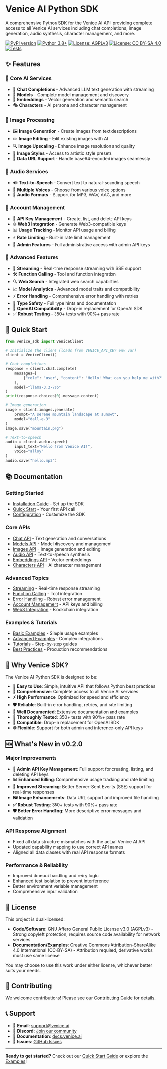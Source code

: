 # Venice AI Python SDK

A comprehensive Python SDK for the Venice AI API, providing complete access to all Venice AI services including chat completions, image generation, audio synthesis, character management, and more.

[![PyPI version](https://badge.fury.io/py/venice-sdk.svg)](https://badge.fury.io/py/venice-sdk)
[![Python 3.8+](https://img.shields.io/badge/python-3.8+-blue.svg)](https://www.python.org/downloads/)
[![License: AGPLv3](https://img.shields.io/badge/License-AGPL%20v3-blue.svg)](https://www.gnu.org/licenses/agpl-3.0)
[![License: CC BY-SA 4.0](https://img.shields.io/badge/License-CC%20BY--SA%204.0-lightgrey.svg)](https://creativecommons.org/licenses/by-sa/4.0/)
[![Tests](https://img.shields.io/badge/tests-350%2B%20passing-brightgreen.svg)](https://github.com/venice-ai/venice-sdk)

## ✨ Features

### 🤖 Core AI Services
- 💬 **Chat Completions** - Advanced LLM text generation with streaming
- 🧠 **Models** - Complete model management and discovery
- 🔗 **Embeddings** - Vector generation and semantic search
- 🎭 **Characters** - AI persona and character management

### 🎨 Image Processing
- 🖼️ **Image Generation** - Create images from text descriptions
- ✏️ **Image Editing** - Edit existing images with AI
- 🔍 **Image Upscaling** - Enhance image resolution and quality
- 🎨 **Image Styles** - Access to artistic style presets
- 📱 **Data URL Support** - Handle base64-encoded images seamlessly

### 🎵 Audio Services
- 🔊 **Text-to-Speech** - Convert text to natural-sounding speech
- 🎤 **Multiple Voices** - Choose from various voice options
- 📁 **Audio Formats** - Support for MP3, WAV, AAC, and more

### 🔧 Account Management
- 🔑 **API Key Management** - Create, list, and delete API keys
- 🌐 **Web3 Integration** - Generate Web3-compatible keys
- 📊 **Usage Tracking** - Monitor API usage and billing
- ⚡ **Rate Limiting** - Built-in rate limit management
- 👑 **Admin Features** - Full administrative access with admin API keys

### 🚀 Advanced Features
- 🌊 **Streaming** - Real-time response streaming with SSE support
- 🛠️ **Function Calling** - Tool and function integration
- 🔍 **Web Search** - Integrated web search capabilities
- 📈 **Model Analytics** - Advanced model traits and compatibility
- ⚡ **Error Handling** - Comprehensive error handling with retries
- 📝 **Type Safety** - Full type hints and documentation
- 🔄 **OpenAI Compatibility** - Drop-in replacement for OpenAI SDK
- ✅ **Robust Testing** - 350+ tests with 90%+ pass rate

## 🚀 Quick Start

```python
from venice_sdk import VeniceClient

# Initialize the client (loads from VENICE_API_KEY env var)
client = VeniceClient()

# Chat completions
response = client.chat.complete(
    messages=[
        {"role": "user", "content": "Hello! What can you help me with?"}
    ],
    model="llama-3.3-70b"
)
print(response.choices[0].message.content)

# Image generation
image = client.images.generate(
    prompt="A serene mountain landscape at sunset",
    model="dall-e-3"
)
image.save("mountain.png")

# Text-to-speech
audio = client.audio.speech(
    input_text="Hello from Venice AI!",
    voice="alloy"
)
audio.save("hello.mp3")
```

## 📚 Documentation

### Getting Started
- [Installation Guide](installation.md) - Set up the SDK
- [Quick Start](quickstart.md) - Your first API call
- [Configuration](configuration.md) - Customize the SDK

### Core APIs
- [Chat API](api/chat.md) - Text generation and conversations
- [Models API](api/models.md) - Model discovery and management
- [Images API](api/images.md) - Image generation and editing
- [Audio API](api/audio.md) - Text-to-speech synthesis
- [Embeddings API](api/embeddings.md) - Vector embeddings
- [Characters API](api/characters.md) - AI character management

### Advanced Topics
- [Streaming](advanced/streaming.md) - Real-time response streaming
- [Function Calling](advanced/function_calling.md) - Tool integration
- [Error Handling](advanced/error_handling.md) - Robust error management
- [Account Management](api/account.md) - API keys and billing
- [Web3 Integration](advanced/web3.md) - Blockchain integration

### Examples & Tutorials
- [Basic Examples](examples/) - Simple usage examples
- [Advanced Examples](examples/advanced/) - Complex integrations
- [Tutorials](tutorials/) - Step-by-step guides
- [Best Practices](best_practices.md) - Production recommendations

## 🎯 Why Venice SDK?

The Venice AI Python SDK is designed to be:

- **🚀 Easy to Use**: Simple, intuitive API that follows Python best practices
- **🔧 Comprehensive**: Complete access to all Venice AI services
- **⚡ High Performance**: Optimized for speed and efficiency
- **🛡️ Reliable**: Built-in error handling, retries, and rate limiting
- **📝 Well Documented**: Extensive documentation and examples
- **🧪 Thoroughly Tested**: 350+ tests with 90%+ pass rate
- **🔄 Compatible**: Drop-in replacement for OpenAI SDK
- **🌐 Flexible**: Support for both admin and inference-only API keys

## 🆕 What's New in v0.2.0

### Major Improvements
- **🔑 Admin API Key Management**: Full support for creating, listing, and deleting API keys
- **📊 Enhanced Billing**: Comprehensive usage tracking and rate limiting
- **🌊 Improved Streaming**: Better Server-Sent Events (SSE) support for real-time responses
- **🖼️ Image Enhancements**: Data URL support and improved file handling
- **✅ Robust Testing**: 350+ tests with 90%+ pass rate
- **🛡️ Better Error Handling**: More descriptive error messages and validation

### API Response Alignment
- Fixed all data structure mismatches with the actual Venice AI API
- Updated capability mapping to use correct API names
- Aligned all data classes with real API response formats

### Performance & Reliability
- Improved timeout handling and retry logic
- Enhanced test isolation to prevent interference
- Better environment variable management
- Comprehensive input validation

## 📖 License

This project is dual-licensed:

- **Code/Software**: GNU Affero General Public License v3.0 (AGPLv3) - Strong copyleft protection, requires source code availability for network services
- **Documentation/Examples**: Creative Commons Attribution-ShareAlike 4.0 International (CC-BY-SA) - Attribution required, derivative works must use same license

You may choose to use this work under either license, whichever better suits your needs.

## 🤝 Contributing

We welcome contributions! Please see our [Contributing Guide](contributing.md) for details.

## 📞 Support

- 📧 **Email**: support@venice.ai
- 💬 **Discord**: [Join our community](https://discord.gg/venice-ai)
- 📖 **Documentation**: [docs.venice.ai](https://docs.venice.ai)
- 🐛 **Issues**: [GitHub Issues](https://github.com/venice-ai/venice-sdk/issues)

---

**Ready to get started?** Check out our [Quick Start Guide](quickstart.md) or explore the [Examples](examples/)!